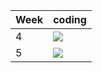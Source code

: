 | Week | coding |
| --- | --- |
| 4 |  ![](https://github.com/kmaooad/coding-19w04-Kate-Dt/workflows/Grading/badge.svg) |
| 5 |  ![](https://github.com/kmaooad/coding-19W05-Kate-Dt/workflows/Grading/badge.svg) |
